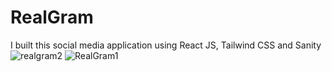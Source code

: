 # RealGram
I built this social media application using React JS, Tailwind CSS and Sanity
![realgram2](https://user-images.githubusercontent.com/96818824/201446397-98ceaaba-65a1-4270-aa8b-9ad29d6f385f.png)
![RealGram1](https://user-images.githubusercontent.com/96818824/201447102-e0816e4f-a17c-4580-a7dc-a46ebf03bba2.png)
